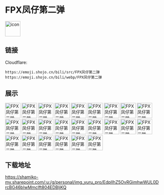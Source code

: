 # FPX凤仔第二弹
<img src="https://emoji.shojo.cn/bili/src/FPX凤仔第二弹/icon.png" width="50" height="50" alt="icon">

## 链接
Cloudflare:
```
https://emoji.shojo.cn/bili/src/FPX凤仔第二弹
https://emoji.shojo.cn/bili/webp/FPX凤仔第二弹
```
## 展示
<img src="https://emoji.shojo.cn/bili/src/FPX凤仔第二弹/FPX凤仔第二弹-武运昌隆.png" width="50" height="50" alt="FPX凤仔第二弹-武运昌隆">
<img src="https://emoji.shojo.cn/bili/src/FPX凤仔第二弹/FPX凤仔第二弹-嗨起来.png" width="50" height="50" alt="FPX凤仔第二弹-嗨起来">
<img src="https://emoji.shojo.cn/bili/src/FPX凤仔第二弹/FPX凤仔第二弹-OK.png" width="50" height="50" alt="FPX凤仔第二弹-OK">
<img src="https://emoji.shojo.cn/bili/src/FPX凤仔第二弹/FPX凤仔第二弹-起飞.png" width="50" height="50" alt="FPX凤仔第二弹-起飞">
<img src="https://emoji.shojo.cn/bili/src/FPX凤仔第二弹/FPX凤仔第二弹-制冷.png" width="50" height="50" alt="FPX凤仔第二弹-制冷">
<img src="https://emoji.shojo.cn/bili/src/FPX凤仔第二弹/FPX凤仔第二弹-凤一其随.png" width="50" height="50" alt="FPX凤仔第二弹-凤一其随">
<img src="https://emoji.shojo.cn/bili/src/FPX凤仔第二弹/FPX凤仔第二弹-干杯.png" width="50" height="50" alt="FPX凤仔第二弹-干杯">
<img src="https://emoji.shojo.cn/bili/src/FPX凤仔第二弹/FPX凤仔第二弹-big胆.png" width="50" height="50" alt="FPX凤仔第二弹-big胆">
<img src="https://emoji.shojo.cn/bili/src/FPX凤仔第二弹/FPX凤仔第二弹-打扰了.png" width="50" height="50" alt="FPX凤仔第二弹-打扰了">
<img src="https://emoji.shojo.cn/bili/src/FPX凤仔第二弹/FPX凤仔第二弹-格局小了.png" width="50" height="50" alt="FPX凤仔第二弹-格局小了">
<img src="https://emoji.shojo.cn/bili/src/FPX凤仔第二弹/FPX凤仔第二弹-害怕.png" width="50" height="50" alt="FPX凤仔第二弹-害怕">
<img src="https://emoji.shojo.cn/bili/src/FPX凤仔第二弹/FPX凤仔第二弹-喝水.png" width="50" height="50" alt="FPX凤仔第二弹-喝水">
<img src="https://emoji.shojo.cn/bili/src/FPX凤仔第二弹/FPX凤仔第二弹-敬礼.png" width="50" height="50" alt="FPX凤仔第二弹-敬礼">
<img src="https://emoji.shojo.cn/bili/src/FPX凤仔第二弹/FPX凤仔第二弹-鞠躬.png" width="50" height="50" alt="FPX凤仔第二弹-鞠躬">
<img src="https://emoji.shojo.cn/bili/src/FPX凤仔第二弹/FPX凤仔第二弹-可怜.png" width="50" height="50" alt="FPX凤仔第二弹-可怜">
<img src="https://emoji.shojo.cn/bili/src/FPX凤仔第二弹/FPX凤仔第二弹-来了.png" width="50" height="50" alt="FPX凤仔第二弹-来了">
<img src="https://emoji.shojo.cn/bili/src/FPX凤仔第二弹/FPX凤仔第二弹-流汗.png" width="50" height="50" alt="FPX凤仔第二弹-流汗">
<img src="https://emoji.shojo.cn/bili/src/FPX凤仔第二弹/FPX凤仔第二弹-你礼貌么.png" width="50" height="50" alt="FPX凤仔第二弹-你礼貌么">
<img src="https://emoji.shojo.cn/bili/src/FPX凤仔第二弹/FPX凤仔第二弹-怒.png" width="50" height="50" alt="FPX凤仔第二弹-怒">
<img src="https://emoji.shojo.cn/bili/src/FPX凤仔第二弹/FPX凤仔第二弹-破防.png" width="50" height="50" alt="FPX凤仔第二弹-破防">
<img src="https://emoji.shojo.cn/bili/src/FPX凤仔第二弹/FPX凤仔第二弹-吸氧.png" width="50" height="50" alt="FPX凤仔第二弹-吸氧">
<img src="https://emoji.shojo.cn/bili/src/FPX凤仔第二弹/FPX凤仔第二弹-思考.png" width="50" height="50" alt="FPX凤仔第二弹-思考">
<img src="https://emoji.shojo.cn/bili/src/FPX凤仔第二弹/FPX凤仔第二弹-捂脸.png" width="50" height="50" alt="FPX凤仔第二弹-捂脸">
<img src="https://emoji.shojo.cn/bili/src/FPX凤仔第二弹/FPX凤仔第二弹-震惊.png" width="50" height="50" alt="FPX凤仔第二弹-震惊">

## 下载地址

https://shamiko-my.sharepoint.com/:u:/g/personal/img_yuru_pro/EdpllhZ5OvRGimhwWUL0DrcBG46bIwMmclft804EDBIjKQ